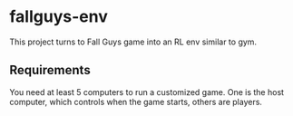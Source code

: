# fallguys-env

This project turns to Fall Guys game into an RL env similar to gym. 

## Requirements

You need at least 5 computers to run a customized game.
One is the host computer, which controls when the game starts, others are players.
